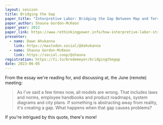 ```yaml
---
layout: session
title: Bridging the Gap
paper_title: "Interpretive Labor: Bridging the Gap Between Map and Territory"
paper_author: Shauna Gordon-McKeon
paper_year: 2022
paper_link: https://www.rethinkingpower.info/how-interpretive-labor-straddles-the-gap-between-rules-and-reality/
presenter:
  - name: Dawn Ahukanna
    link: https://mastodon.social/@dahukanna
  - name: Shauna Gordon-McKeon
    link: https://social.coop/@shauna
registration: https://ti.to/bredemeyer/bridgingthegap
date: 2023-06-05
---
```


From the essay we're reading for, and discussing at, the June (remote) meeting:

> As I've said a few times now, all models are wrong. That includes laws and norms, employee handbooks and product roadmaps, system diagrams and city plans. If something is abstracting away from reality, it's creating a gap. What happens when that gap causes problems?

If you're intrigued by this quote, there's more!
